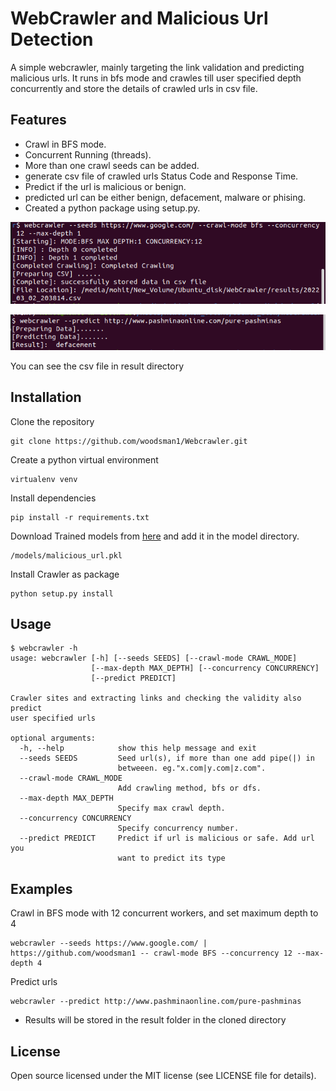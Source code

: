 # WebCrawler and Malicious Url Detection

A simple webcrawler, mainly targeting the link validation and predicting malicious urls. It runs in bfs mode and crawles till user specified depth concurrently and store the details of crawled urls in csv file.

## Features
 - Crawl in BFS mode.
 - Concurrent Running (threads).
 - More than one crawl seeds can be added.
 - generate csv file of crawled urls Status Code and Response Time.
 - Predict if the url is malicious or benign.
 - predicted url can be either benign, defacement, malware or phising.
 - Created a python package using setup.py.

![](/results/crawl.png)

![](/results/predict.png)

You can see the csv file in result directory


## Installation

Clone the repository
```
git clone https://github.com/woodsman1/Webcrawler.git
```

Create a python virtual environment
```
virtualenv venv
```

Install dependencies
```
pip install -r requirements.txt
```

Download Trained models from [here](https://drive.google.com/file/d/1TCwEPexcSwWKj2Lw0dUm_q5QXVmgYpWA/view?usp=sharing) and add it in the model directory.
```
/models/malicious_url.pkl
```

Install Crawler as package
```
python setup.py install
```

## Usage

```text
$ webcrawler -h
usage: webcrawler [-h] [--seeds SEEDS] [--crawl-mode CRAWL_MODE]
                  [--max-depth MAX_DEPTH] [--concurrency CONCURRENCY]
                  [--predict PREDICT]

Crawler sites and extracting links and checking the validity also predict
user specified urls

optional arguments:
  -h, --help            show this help message and exit
  --seeds SEEDS         Seed url(s), if more than one add pipe(|) in
                        betweeen. eg."x.com|y.com|z.com".
  --crawl-mode CRAWL_MODE
                        Add crawling method, bfs or dfs.
  --max-depth MAX_DEPTH
                        Specify max crawl depth.
  --concurrency CONCURRENCY
                        Specify concurrency number.
  --predict PREDICT     Predict if url is malicious or safe. Add url you
                        want to predict its type

```


## Examples

Crawl in BFS mode with 12 concurrent workers, and set maximum depth to 4

```
webcrawler --seeds https://www.google.com/ | https://github.com/woodsman1 -- crawl-mode BFS --concurrency 12 --max-depth 4
```

Predict urls

```
webcrawler --predict http://www.pashminaonline.com/pure-pashminas
```

* Results will be stored in the result folder in the cloned directory

## License

Open source licensed under the MIT license (see LICENSE file for details).